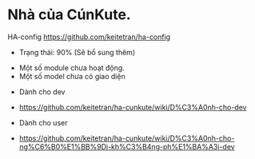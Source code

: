 
# Nhà của CúnKute.

HA-config https://github.com/keitetran/ha-config

* Trạng thái: 90% (Sẽ bổ sung thêm)
- Một số module chưa hoạt động. 
- Một số model chưa có giao diện

* Dành cho dev 
- https://github.com/keitetran/ha-cunkute/wiki/D%C3%A0nh-cho-dev

* Dành cho user 
- https://github.com/keitetran/ha-cunkute/wiki/D%C3%A0nh-cho-ng%C6%B0%E1%BB%9Di-kh%C3%B4ng-ph%E1%BA%A3i-dev
